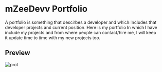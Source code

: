 # mZeeDevv Portfolio

A portfolio is something that descirbes a developer and which Includes that developer projects and current position. Here is my portfolio
In which I have include my projects and from where people can contact/hire me, I will keep it update time to time with 
my new projects too.

## Preview
![prot](https://user-images.githubusercontent.com/62940100/218788662-f37cbb13-4e5d-4df3-925a-4b654758169f.png)
